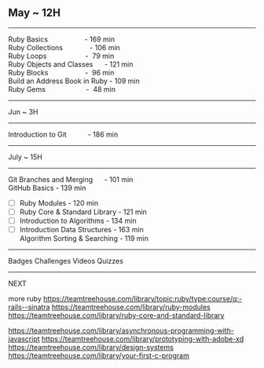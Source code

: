 
## May                            ~ 12H
_______________________________________   

Ruby Basics                   - 169 min   
Ruby Collections              - 106 min   
Ruby Loops                    -  79 min   
Ruby Objects and Classes      - 121 min   
Ruby Blocks                   -  96 min   
Build an Address Book in Ruby - 109 min   
Ruby Gems                     -  48 min
_______________________________________  

Jun                                ~ 3H
_______________________________________   

Introduction to Git           - 186 min
_______________________________________ 

July                              ~ 15H
_______________________________________   

Git Branches and Merging      - 101 min   
GitHub Basics                 - 139 min   
* [ ] Ruby Modules                  - 120 min   
* [ ] Ruby Core & Standard Library  - 121 min   
* [ ] Introduction to Algorithms    - 134 min   
* [ ] Introduction Data Structures  - 163 min   
Algorithm Sorting & Searching - 119 min
_______________________________________ 




Badges	Challenges	Videos	Quizzes

_______________________________________  

NEXT

more ruby https://teamtreehouse.com/library/topic:ruby/type:course/q:-rails--sinatra
https://teamtreehouse.com/library/ruby-modules
https://teamtreehouse.com/library/ruby-core-and-standard-library

https://teamtreehouse.com/library/asynchronous-programming-with-javascript
https://teamtreehouse.com/library/prototyping-with-adobe-xd
https://teamtreehouse.com/library/design-systems
https://teamtreehouse.com/library/your-first-c-program
